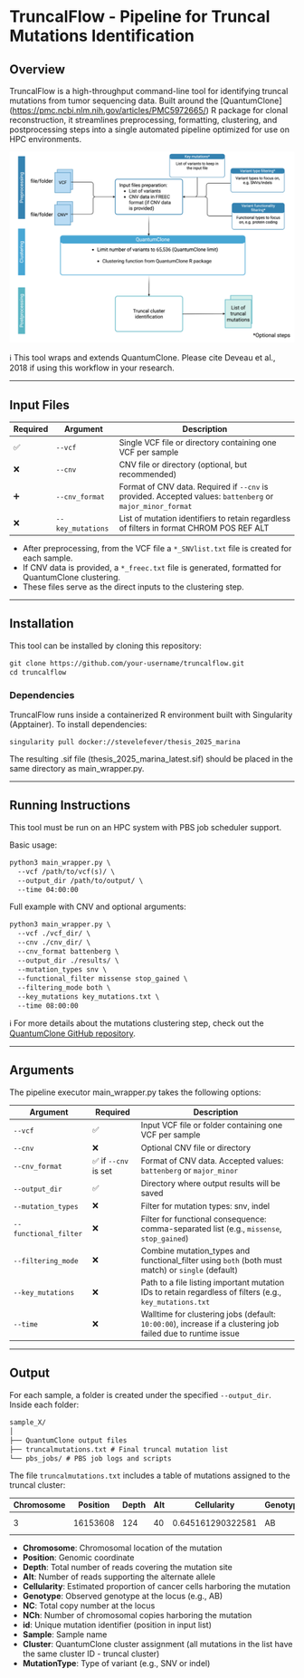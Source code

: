 # **TruncalFlow - Pipeline for Truncal Mutations Identification** 

## **Overview**
TruncalFlow is a high-throughput command-line tool for identifying truncal mutations from tumor sequencing data. Built around the [QuantumClone] (https://pmc.ncbi.nlm.nih.gov/articles/PMC5972665/) R package for clonal reconstruction, it streamlines preprocessing, formatting, clustering, and postprocessing steps into a single automated pipeline optimized for use on HPC environments.

<p align="center">
  <img src="pics/Wrapper_diagram.png" alt="Workflow diagram" width="600"/>
</p>


ℹ️ This tool wraps and extends QuantumClone. Please cite Deveau et al., 2018 if using this workflow in your research.

---

## **Input Files**

| Required | Argument       | Description                                                      |
|----------|----------------|------------------------------------------------------------------|
| ✅       | `--vcf`        | Single VCF file or directory containing one VCF per sample      |
| ❌       | `--cnv`        | CNV file or directory (optional, but recommended)               |
| ➕       | `--cnv_format` | Format of CNV data. Required if `--cnv` is provided. Accepted values: `battenberg` or `major_minor_format` |
| ❌       | `--key_mutations` | List of mutation identifiers to retain regardless of filters in format CHROM POS REF ALT |


- After preprocessing, from the VCF file a `*_SNVlist.txt` file is created for each sample.
- If CNV data is provided, a `*_freec.txt` file is generated, formatted for QuantumClone clustering.
- These files serve as the direct inputs to the clustering step.

---

## **Installation**

This tool can be installed by cloning this repository:

```
git clone https://github.com/your-username/truncalflow.git
cd truncalflow
```

### **Dependencies**

TruncalFlow runs inside a containerized R environment built with Singularity (Apptainer). To install dependencies:

```
singularity pull docker://stevelefever/thesis_2025_marina
```

The resulting .sif file (thesis_2025_marina_latest.sif) should be placed in the same directory as main_wrapper.py.

---

## **Running Instructions**

This tool must be run on an HPC system with PBS job scheduler support.

Basic usage:

```
python3 main_wrapper.py \
  --vcf /path/to/vcf(s)/ \
  --output_dir /path/to/output/ \
  --time 04:00:00
```

Full example with CNV and optional arguments:

```
python3 main_wrapper.py \
  --vcf ./vcf_dir/ \
  --cnv ./cnv_dir/ \
  --cnv_format battenberg \
  --output_dir ./results/ \
  --mutation_types snv \
  --functional_filter missense stop_gained \
  --filtering_mode both \
  --key_mutations key_mutations.txt \
  --time 08:00:00
```

ℹ️ For more details about the mutations clustering step, check out the [QuantumClone GitHub repository](https://github.com/DeveauP/QuantumClone).

---

## **Arguments**

The pipeline executor main_wrapper.py takes the following options:

| Argument             | Required            | Description                                                                                                  |
|----------------------|---------------------|--------------------------------------------------------------------------------------------------------------|
| `--vcf`              | ✅                  | Input VCF file or folder containing one VCF per sample                                                       |
| `--cnv`              | ❌                  | Optional CNV file or directory                                              |
| `--cnv_format`       | ✅ if `--cnv` is set | Format of CNV data. Accepted values: `battenberg` or `major_minor`         |
| `--output_dir`       | ✅                  | Directory where output results will be saved                               |
| `--mutation_types`   | ❌                  | Filter for mutation types: snv, indel                                |
| `--functional_filter`| ❌                  | Filter for functional consequence: comma-separated list (e.g., `missense`, `stop_gained`)   |
| `--filtering_mode`   | ❌                  | Combine mutation_types and functional_filter using `both` (both must match) or `single` (default)  |
| `--key_mutations`    | ❌                  | Path to a file listing important mutation IDs to retain regardless of filters (e.g., `key_mutations.txt` |
| `--time`             | ❌                  | Walltime for clustering jobs (default: `10:00:00`), increase if a clustering job failed due to runtime issue  |

---

## **Output**

For each sample, a folder is created under the specified `--output_dir`. Inside each folder:

```
sample_X/
│
├── QuantumClone output files
├── truncalmutations.txt # Final truncal mutation list
└── pbs_jobs/ # PBS job logs and scripts
```

The file `truncalmutations.txt` includes a table of mutations assigned to the truncal cluster:

| Chromosome | Position  | Depth | Alt | Cellularity | Genotype | NC | NCh | id | Sample | Cluster | MutationType |
|------------|-----------|-----|-----|---------|-------------|----|----|-----|---------------|----|---------|
| 3       | 16153608  | 124   | 40   | 0.645161290322581       | AB        | 1   | 2    | 240   | P3-noXY  |  1 | SNV   |

- **Chromosome**: Chromosomal location of the mutation
- **Position**: Genomic coordinate
- **Depth**: Total number of reads covering the mutation site
- **Alt**: Number of reads supporting the alternate allele
- **Cellularity**: Estimated proportion of cancer cells harboring the mutation
- **Genotype**: Observed genotype at the locus (e.g., AB)
- **NC**: Total copy number at the locus
- **NCh**: Number of chromosomal copies harboring the mutation
- **id**: Unique mutation identifier (position in input list)
- **Sample**: Sample name
- **Cluster**: QuantumClone cluster assignment (all mutations in the list have the same cluster ID - truncal cluster)
- **MutationType**: Type of variant (e.g., SNV or indel)
